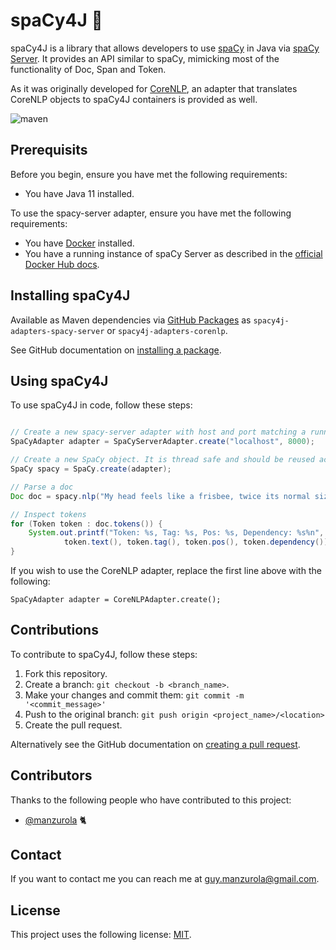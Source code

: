 # spaCy4J 🚀

spaCy4J is a library that allows developers to use [spaCy](https://github.com/explosion/spaCy) in Java via [spaCy Server](https://github.com/neelkamath/spacy-server).
It provides an API similar to spaCy, mimicking most of the functionality of Doc, Span and Token.  

As it was originally developed for [CoreNLP](https://github.com/stanfordnlp/CoreNLP), an adapter that translates CoreNLP objects to spaCy4J
containers is provided as well.

![maven](https://github.com/manzurola/spacy-java/actions/workflows/maven.yml/badge.svg)

## Prerequisits

Before you begin, ensure you have met the following requirements:

* You have Java 11 installed.

To use the spacy-server adapter, ensure you have met the following requirements:

* You have [Docker](https://docs.docker.com/get-docker/) installed.
* You have a running instance of spaCy Server as described in the [official Docker Hub docs](https://hub.docker.com/r/neelkamath/spacy-server).

## Installing spaCy4J

Available as Maven dependencies via [GitHub Packages](https://github.com/manzurola?tab=packages&repo_name=spacy-java) as `spacy4j-adapters-spacy-server` or `spacy4j-adapters-corenlp`.

See GitHub documentation on [installing a package](https://docs.github.com/en/packages/working-with-a-github-packages-registry/working-with-the-apache-maven-registry#installing-a-package).

## Using spaCy4J

To use spaCy4J in code, follow these steps:

```java

// Create a new spacy-server adapter with host and port matching a running instance of spacy-server
SpaCyAdapter adapter = SpaCyServerAdapter.create("localhost", 8000);

// Create a new SpaCy object. It is thread safe and should be reused across your app
SpaCy spacy = SpaCy.create(adapter);

// Parse a doc
Doc doc = spacy.nlp("My head feels like a frisbee, twice its normal size.");

// Inspect tokens
for (Token token : doc.tokens()) {
    System.out.printf("Token: %s, Tag: %s, Pos: %s, Dependency: %s%n", 
            token.text(), token.tag(), token.pos(), token.dependency());
}
```

If you wish to use the CoreNLP adapter, replace the first line above with the following:

```
SpaCyAdapter adapter = CoreNLPAdapter.create();
```

## Contributions

To contribute to spaCy4J, follow these steps:

1. Fork this repository.
2. Create a branch: `git checkout -b <branch_name>`.
3. Make your changes and commit them: `git commit -m '<commit_message>'`
4. Push to the original branch: `git push origin <project_name>/<location>`
5. Create the pull request.

Alternatively see the GitHub documentation on [creating a pull request](https://docs.github.com/en/github/collaborating-with-pull-requests/proposing-changes-to-your-work-with-pull-requests/creating-a-pull-request).

        
## Contributors
        
Thanks to the following people who have contributed to this project:
        
* [@manzurola](https://github.com/manzurola) 🐈        

## Contact

If you want to contact me you can reach me at [guy.manzurola@gmail.com](guy.manzurola@gmail.com).

## License
        
This project uses the following license: [MIT](https://github.com/LanguageToys/aligner/blob/555fd35e842feb8d899d7197a1965ea01bc74c95/LICENSE).
